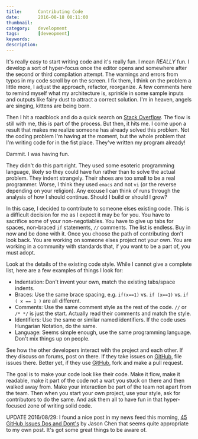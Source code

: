 ```yaml
---
title: 		Contributing Code
date: 		2016-08-18 08:11:00
thumbnail:
category:	development
tags: 		[deveopment]
keywords:   
description:
---
```


It's really easy to start writing code and it's really fun. I mean *REALLY* fun. 
I develop a sort of  hyper-focus once the editor opens and somewhere after the second 
or third compilation attempt. The warnings and errors from typos in my code scroll by
on the screen. I fix them, I think on the problem a little more, I adjust the approach,
refactor, reorganize. A few comments here to remind myself what my architecture is,
sprinkle in some sample inputs and outputs like fairy dust to attract a correct
solution. I'm in heaven, angels are singing, kittens are being born.

Then I hit a roadblock and do a quick search on [Stack Overflow](http://stackoverflow.com). 
The flow is still with me, this is part of the process. But then, it hits me.
I come upon a result that makes me realize someone has already solved this problem.
Not the coding problem I'm having at the moment, but the whole problem that I'm writing 
code for in the fist place. They've written my program already!

Dammit. I was having fun.

They didn't do this part right. They used some esoteric programming language, likely
so they could have fun rather than to solve the actual problem. They indent strangely.
Their shoes are too small to be a real programmer. Worse, I think they used `emacs` and
not `vi` (or the reverse depending on your religion). Any excuse I can think of runs
through the analysis of how I should continue. Should I build or should I grow?

In this case, I decided to contribute to someone elses existing code. This is a 
difficult decision for me as I expect it may be for you. You have to sacrifice
some of your non-negotiables. You have to give up tabs for spaces, non-braced `if`
statements, `//` comments. The list is endless. Buy in now and be done with it.
Once you choose the path of contributing don't look back. You are working on someone
elses project not your own. You are working in a community with standards that,
if you want to be a part of, you must adopt.

Look at the details of the existing code style. While I cannot give a 
complete list, here are a few examples of things I look for:

* Indentation: Don't invent your own, match the existing tabs/space indents.
* Braces: Use the same brace spacing, e.g. `if(x==1)` vs. `if (x==1)` vs. `if ( x == 1 )` are all different.
* Comments: Use the same comment style as the rest of the code. `//` or `/* */` is just the start. Actually read their comments and match the style.
* Identifiers: Use the same or similar named identifiers. If the code uses Hungarian Notation, do the same.
* Language: Seems simple enough, use the same programming language. Don't mix things up on people.

See how the other developers interact with the project and each other.
If they discuss on forums, post on there. If they take issues on [GitHub](http://github.com), file
issues there. Better yet, if they use [GitHub](http://github.com), fork and make a pull request.

The goal is to make your code look like their code. Make it flow,
make it readable, make it part of the code not a wart you stuck on there and then
walked away from. Make your interaction be part of the team not apart from the team.
Then when you start your own project, use your style, ask for contributors to do the same. And ask
them all to have fun in that hyper-focused zone of writing solid code.

UPDATE 2016/08/29: I found a nice post in my news feed this morning, [45 GitHub Issues Dos and Dont's](https://hackernoon.com/45-github-issues-dos-and-donts-dfec9ab4b612#.pdw2ovmea) by Jason Chen that seems quite appropriate to my own post. It's got some great things to be aware of.  



